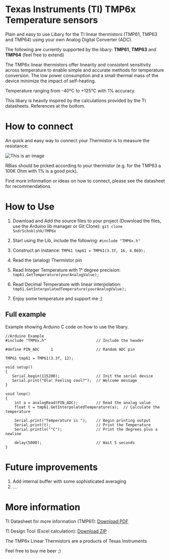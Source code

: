 # Texas Instruments (TI) TMP6x Temperature sensors

Plain and easy to use Libary for the TI linear thermistors (TMP61, TMP63 and TMP64) using your own Analog Digital Converter (ADC). 

The following are currently supported by the libary: **TMP61**, **TMP63** and **TMP64** (feel free to extend)

The TMP6x linear thermistors offer linearity and consistent sensitivity across temperature to enable simple and accurate methods for temperature conversion. The low power consumption and a small thermal mass of the device minimize the impact of self-heating.

Temperature ranging from -40°C to +125°C with 1% accuracy.

This libary is heavily inspired by the calculations provided by the TI datasheets. References at the bottom.

# How to connect

An quick and easy way to connect your Thermistor is to measure the resistance:

![This is an image](https://github.com/SndrSchnklshk/TMP6x/img/howtouse.png)

RBias should be picked according to your thermistor (e.g. for the TMP63 a 100K Ohm with 1% is a good pick).

Find more information or ideas on how to connect, please see the datasheet for recommendations.

# How to Use

1) Download and Add the source files to your project (Download the files, use the Arduino lib manager or Git Clone):
```git clone SndrSchnklshk/TMP6x```

2) Start using the Lib, include the following:
```#include "TMP6x.h"```

3) Construct an instance:
```TMP61 tmp61 = TMP61(3.3f, 16, 4.069);```

4) Read the (analog) Thermistor pin

5) Read Integer Temperature with 1° degree precision:
```tmp61.GetTemperature(yourAnalogValue);```

6) Read Decimal Temperature with linear interpolation:
```tmp61.GetInterpolatedTemperature(yourAnalogValue);```

7) Enjoy some temperature and support me ;)

## Full example
Example showing Arduino C code on how to use the libary.

```
//Arduino Example
#include "TMP6x.h"                      // Include the header

#define PIN_ADC     1                   // Random ADC pin

TMP61 tmp61 = TMP61(3.3f, 12);

void setup() 
{
   Serial.begin(115200);                // Init the serial device
   Serial.print("Ola! Feeling cool?");  // Welcome message 
}

void loop() 
{
    int a = analogRead(PIN_ADC);        // Read the analog value
    float t = tmp61.GetInterpolatedTemperature(a);  // Calculate the temperature
    
    Serial.print("Temperature is ");    // Begin printing output
    Serial.print(t);                    // Print the Temperature
    Serial.println("°C");               // Print the degrees plus a newline

    delay(5000);                        // Wait 5 seconds
}
```

# Future improvements

1) Add internal buffer with some sophisticated averaging
2) ...

# More information

TI Datasheet for more information (TMP61): [Download PDF](https://www.ti.com/lit/ds/symlink/tmp61.pdf)

TI Design Tool (Excel calculation): [Download ZIP](http://www.ti.com/lit/zip/sboc595)

The TMP6x Linear Thermistors are a products of Texas Instruments

Feel free to buy me beer ;)